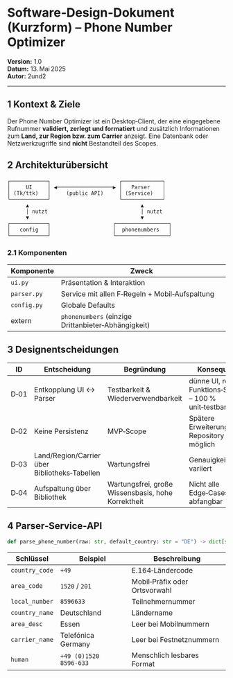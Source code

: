 # Software‑Design‑Dokument (Kurzform) – Phone Number Optimizer

**Version:** 1.0  
**Datum:** 13. Mai 2025  
**Autor:**  2und2

---

## 1 Kontext & Ziele
Der Phone Number Optimizer ist ein Desktop‑Client, der eine eingegebene Rufnummer **validiert, zerlegt und formatiert** und zusätzlich Informationen zum **Land, zur Region bzw. zum Carrier** anzeigt. Eine Datenbank oder Netzwerkzugriffe sind **nicht** Bestandteil des Scopes.

## 2 Architekturübersicht

```text
┌────────────┐                      ┌─────────────┐
│     UI     │ ◀──────────────────▶ │   Parser    │
│ (Tk/ttk)   │     (public API)     │ (Service)   │
└────────────┘                      └─────────────┘
      ▲                                    ▲
      │ nutzt                              │ nutzt
      ▼                                    ▼
┌────────────┐                    ┌─────────────────┐
│   config   │                    │  phonenumbers   │
└────────────┘                    └─────────────────┘
```

### 2.1 Komponenten
| Komponente | Zweck |
|------------|-------|
| `ui.py` | Präsentation & Interaktion |
| `parser.py` | Service mit allen F‑Regeln + Mobil‑Aufspaltung |
| `config.py` | Globale Defaults |
| extern | `phonenumbers` (einzige Drittanbieter‑Abhängigkeit) |

## 3 Designentscheidungen

| ID | Entscheidung | Begründung | Konsequenz |
|----|--------------|------------|------------|
| D‑01 | Entkopplung UI ↔ Parser | Testbarkeit & Wiederverwendbarkeit | dünne UI, reiner Funktions‑Service – 100 % unit‑testbar |
| D‑02 | Keine Persistenz | MVP‑Scope | Spätere Erweiterung via Repository möglich |
| D‑03 | Land/Region/Carrier über Bibliotheks‑Tabellen | Wartungsfrei | Genauigkeit variiert |
| D‑04 | Aufspaltung über Bibliothek | Wartungsfrei, große Wissensbasis, hohe Korrektheit | Nicht alle Edge‑Cases abfangbar |

## 4 Parser‑Service‑API

```python
def parse_phone_number(raw: str, default_country: str = "DE") -> dict[str, str]
```

| Schlüssel | Beispiel | Beschreibung |
|-----------|----------|--------------|
| `country_code` | `+49` | E.164‑Ländercode |
| `area_code` | `1520` / `201` | Mobil‑Präfix oder Ortsvorwahl |
| `local_number` | `8596633` | Teilnehmernummer |
| `country_name` | Deutschland | Ländername |
| `area_desc` | Essen | Leer bei Mobilnummern |
| `carrier_name` | Telefónica Germany | Leer bei Festnetznummern |
| `human` | `+49 (0)1520 8596‑633` | Menschlich lesbares Format |